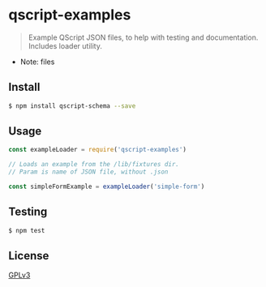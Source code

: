 # qscript-examples

> Example QScript JSON files, to help with testing and documentation. Includes loader utility.

* Note: files

## <a name="install"></a>Install
```bash
$ npm install qscript-schema --save
```

## <a name="usage"></a>Usage

```javascript
const exampleLoader = require('qscript-examples')

// Loads an example from the /lib/fixtures dir.
// Param is name of JSON file, without .json

const simpleFormExample = exampleLoader('simple-form')

```

## <a name="test"></a>Testing

```bash
$ npm test
```

## <a name="license"></a>License
[GPLv3](https://github.com/wmfs/viewscript/blob/master/LICENSE)
